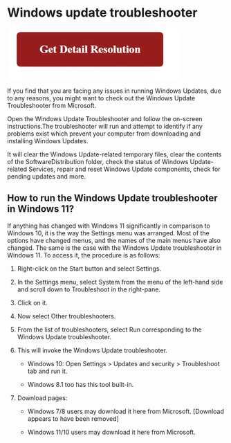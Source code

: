 # Windows update troubleshooter

[![windows update troubleshooter](red2.png)](https://icncomputer.com/windows-update-troubleshooter/)



If you find that you are facing any issues in running Windows Updates, due to any reasons, you might want to check out the Windows Update Troubleshooter from Microsoft.


Open the Windows Update Troubleshooter and follow the on-screen instructions.The troubleshooter will run and attempt to identify if any problems exist which prevent your computer from downloading and installing Windows Updates.

It will clear the Windows Update-related temporary files, clear the contents of the SoftwareDistribution folder, check the status of Windows Update-related Services, repair and reset Windows Update components, check for pending updates and more.


## How to run the Windows Update troubleshooter in Windows 11?


If anything has changed with Windows 11 significantly in comparison to Windows 10, it is the way the Settings menu was arranged. Most of the options have changed menus, and the names of the main menus have also changed. The same is the case with the Windows Update troubleshooter in Windows 11. To access it, the procedure is as follows:


1. Right-click on the Start button and select Settings.

2. In the Settings menu, select System from the menu of the left-hand side and scroll down to Troubleshoot in the right-pane. 

3. Click on it.

4. Now select Other troubleshooters.

5. From the list of troubleshooters, select Run corresponding to the Windows Update troubleshooter. 

6. This will invoke the Windows Update troubleshooter.

	* Windows 10: Open Settings > Updates and security > Troubleshoot tab and run it.

	* Windows 8.1 too has this tool built-in.

7. Download pages:

	* Windows 7/8 users may download it here from Microsoft. [Download appears to have been removed]
  
	* Windows 11/10 users may download it here from Microsoft.

